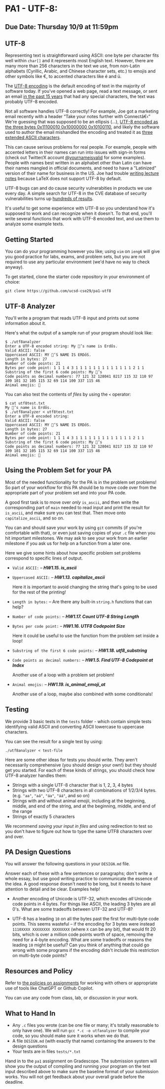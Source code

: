 # PA1 - UTF-8:

## Due Date: Thursday 10/9 at 11:59pm

## UTF-8

Representing text is straightforward using ASCII: one byte per character fits well within `char[]` and it represents most English text. However, there are many more than 256 characters in the text we use, from non-Latin alphabets (Cyrillic, Arabic, and Chinese character sets, etc.) to emojis and other symbols like €, to accented characters like é and ü.

The [UTF-8 encoding](https://en.wikipedia.org/wiki/UTF-8#Encoding) is the default encoding of text in the majority of software today.
If you've opened a web page, read a text message, or sent an email [in the past 15 years](https://en.wikipedia.org/wiki/UTF-8#/media/File:Unicode_Web_growth.svg) that had any special characters, the text was probably UTF-8 encoded.

Not all software handles UTF-8 correctly! For example, Joe got a marketing email recently with a header “Take your notes further with Connectâ€‹” We're guessing that was supposed to be an ellipsis (…), [UTF-8 encoded as the three bytes 0x11100010 0x10000000 0x10100110](https://www.compart.com/en/unicode/U+2026), and likely the software used to author the email mishandled the encoding and treated it as [three extended ASCII characters](https://en.wikipedia.org/wiki/Extended_ASCII).

This can cause serious problems for real people. For example, people with accented letters in their names can run into issues with sign-in forms (check out Twitter/X account [@yournameisvalid](https://x.com/yournameisvalid?lang=en) for some examples). People with names best written in an alphabet other than Latin can have their names mangled in official documents, and need to have a "Latinized" version of their name for business in the US. Joe had trouble [writing lecture notes](https://x.com/JoePolitz/status/1841175066845069552) because LaTeX does not support UTF-8 by default.

UTF-8 bugs can and do cause security vulnerabities in products we use every day. A simple search for UTF-8 in the CVE database of security vulnerabilities turns up [hundreds of results](https://cve.mitre.org/cgi-bin/cvekey.cgi?keyword=utf-8).

It's useful to get some experience with UTF-8 so you understand how it's supposed to work and can recognize when it doesn't.
To that end, you'll write several functions that work with UTF-8 encoded text, and use them to analyze some example texts.

## Getting Started

You can do your programming however you like; using `vim` on `ieng6` will give you good
practice for labs, exams, and problem sets, but you are not required to use any
particular environment (we'd have no way to check anyway).

To get started, clone the starter code repository in your environment of choice:

```
git clone https://github.com/ucsd-cse29/pa1-utf8
```

## UTF-8 Analyzer

You'll write a program that reads UTF-8 input and prints out some information
about it.

Here's what the output of a sample run of your program should look like:

```
$ ./utf8analyzer
Enter a UTF-8 encoded string: My 🐩’s name is Erdős.
Valid ASCII: false
Uppercased ASCII: MY 🐩’S NAME IS ERDőS.
Length in bytes: 27
Number of code points: 21
Bytes per code point: 1 1 1 4 3 1 1 1 1 1 1 1 1 1 1 1 1 1 2 1 1
Substring of the first 6 code points: My 🐩’s
Code points as decimal numbers: 77 121 32 128041 8217 115 32 110 97 109 101 32 105 115 32 69 114 100 337 115 46
Animal emojis: 🐩
```

You can also test the contents of _files_ by using the `<` operator:

```
$ cat utf8test.txt
My 🐩’s name is Erdős.
$ ./utf8analyzer < utf8test.txt
Enter a UTF-8 encoded string:
Valid ASCII: false
Uppercased ASCII: MY 🐩’S NAME IS ERDőS.
Length in bytes: 27
Number of code points: 21
Bytes per code point: 1 1 1 4 3 1 1 1 1 1 1 1 1 1 1 1 1 1 2 1 1
Substring of the first 6 code points: My 🐩’s
Code points as decimal numbers: 77 121 32 128041 8217 115 32 110 97 109 101 32 105 115 32 69 114 100 337 115 46
Animal emojis: 🐩
```

## Using the Problem Set for your PA

Most of the needed functionality for the PA is in the problem set problems! So
part of your workflow for this PA should be to move code over from the
appropriate part of your problem set and into your PA code.

A good first task is to move over _only_ `is_ascii`, and then write the
corresponding part of `main` needed to read input and print the result for
`is_ascii`, and make sure you can test that. Then move onto `capitalize_ascii`,
and so on.

You can and should save your work by using `git` commits (if you're comfortable
with that), or even just saving copies of your `.c` file when you hit important
milestones. We may ask to see your work from an earlier milestone if you ask us
for help on a function from a later one.

Here we give some hints about how specific problem set problems correspond to
specific lines of output.

- `Valid ASCII:` – **_HW1.15. is_ascii_**
- `Uppercased ASCII:` – **_HW1.13. capitalize_ascii_**

  Here it is important to avoid changing the string that's going to be used for
  the rest of the printing!

- `Length in bytes:` – Are there any built-in `string.h` functions that can help?
- `Number of code points:` – **_HW1.17. Count UTF-8 String Length_**
- `Bytes per code point:` – **_HW1.16. UTF8 Codepoint Size_**

  Here it could be useful to use the function from the problem set inside a loop!

- `Substring of the first 6 code points:` – **_HW1.18. utf8_substring_**
- `Code points as decimal numbers:` – **_HW1.5. Find UTF-8 Codepoint at Index_**

  Another use of a loop with a problem set problem!

- `Animal emojis:` – **_HW1.19. is_animal_emoji_at_**

  Another use of a loop, maybe also combined with some conditionals!

## Testing

We provide 3 basic tests in the `tests` folder - which contain simple tests identifying valid ASCII and converting ASCII lowercase to uppercase characters.

You can see the result for a single test by using:

```
./utf8analyzer < test-file
```

Here are some other ideas for tests you should write. They aren't necessarily comprehensive (you should design your own!) but they should get you started. For each of these kinds of strings, you should check how UTF-8 analyzer handles them:

- Strings with a single UTF-8 character that is 1, 2, 3, 4 bytes
- Strings with two UTF-8 characters in all combinations of 1/2/3/4 bytes. (e.g. `"aa"`, `"aá"`, `"áa"`, `"áá"`, and so on)
- Strings with and without animal emojii, including at the beginning, middle, and end of the string, and at the beginning, middle, and end of the range
- Strings of exactly 5 characters

We recommend _saving your input in files_ and using redirection to test so you don't have to figure out how to type the same UTF8 characters over and over.

## PA Design Questions

You will answer the following questions in your `DESIGN.md` file.

Answer each of these with a few sentences or paragraphs; don't write a whole essay, but use good writing practice to communicate the essence of the idea. A good response doesn't need to be long, but it needs to have attention to detail and be clear. Examples help!

- Another encoding of Unicode is UTF-32, which encodes _all_ Unicode code points in 4 bytes. For things like ASCII, the leading 3 bytes are all 0's. What are some tradeoffs between UTF-32 and UTF-8?

- UTF-8 has a leading `10` on all the bytes past the first for multi-byte code points. This seems wasteful – if the encoding for 3 bytes were instead `1110XXXX XXXXXXXX XXXXXXXX` (where `X` can be any bit), that would fit 20 bits, which is over a million code points worth of space, removing the need for a 4-byte encoding. What are some tradeoffs or reasons the leading `10` might be useful? Can you think of anything that could go wrong with some programs if the encoding didn't include this restriction on multi-byte code points?

## Resources and Policy

Refer to [the policies on assignments](https://ucsd-cse29.github.io/fa25/#assignments-and-academic-integrity) for working with others or appropriate use of tools like ChatGPT or Github Copilot.

You can use any code from class, lab, or discussion in your work.

## What to Hand In

- Any `.c` files you wrote (can be one file or many; it's totally reasonable to only have one). We will run `gcc *.c -o utfanalyzer` to compile your code, so you should make sure it works when we do that.
- A file `DESIGN.md` (with exactly that name) containing the answers to the design questions
- Your tests are in files `tests/*.txt`

Hand in to the `pa1` assignment on Gradescope. The submission system will show you the output of compiling and running your program on the test input described above to make sure the baseline format of your submission works. You will not get feedback about your overall grade before the deadline.
